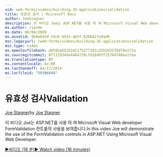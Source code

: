 ```yaml
---
uid: web-forms/videos/building-35-applications/validation
title: 유효성 검사 | Microsoft Docs
author: JoeStagner
description: 이 비디오 Joe는 ASP.NET를 사용 하 여 Microsoft Visual Web developer FormValidation 컨트롤의 사용을 보여줍니다.
ms.author: riande
ms.date: 06/04/2009
ms.assetid: 9b9eb93d-19c6-4933-ab5f-826b427a9ad0
msc.legacyurl: /web-forms/videos/building-35-applications/validation
msc.type: video
ms.openlocfilehash: d8592a65252421752f7201cd2b2d3278d79e272a
ms.sourcegitcommit: 0f1119340e4464720cfd16d0ff15764746ea1fea
ms.translationtype: MT
ms.contentlocale: ko-KR
ms.lasthandoff: 04/17/2019
ms.locfileid: "59386049"
---
```

# <a name="validation"></a><span data-ttu-id="f9378-103">유효성 검사</span><span class="sxs-lookup"><span data-stu-id="f9378-103">Validation</span></span>

<span data-ttu-id="f9378-104">[Joe Stagner](https://github.com/JoeStagner)</span><span class="sxs-lookup"><span data-stu-id="f9378-104">by [Joe Stagner](https://github.com/JoeStagner)</span></span>

<span data-ttu-id="f9378-105">이 비디오 Joe는 ASP.NET를 사용 하 여 Microsoft Visual Web developer FormValidation 컨트롤의 사용을 보여줍니다.</span><span class="sxs-lookup"><span data-stu-id="f9378-105">In this video Joe will demonstrate the use of the FormValidation controls in ASP.NET Using Microsoft Visual Web Developer.</span></span>

[<span data-ttu-id="f9378-106">&#9654;비디오 (16 분)</span><span class="sxs-lookup"><span data-stu-id="f9378-106">&#9654; Watch video (16 minutes)</span></span>](https://channel9.msdn.com/Blogs/ASP-NET-Site-Videos/validation)
